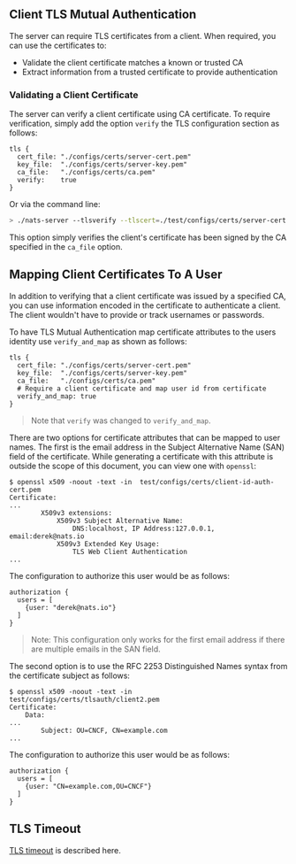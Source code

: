 ## Client TLS Mutual Authentication

The server can require TLS certificates from a client. When required, you can use the certificates to:

- Validate the client certificate matches a known or trusted CA
- Extract information from a trusted certificate to provide authentication

### Validating a Client Certificate

The server can verify a client certificate using CA certificate. To require verification, simply add the option `verify` the TLS configuration section as follows:

```
tls {
  cert_file: "./configs/certs/server-cert.pem"
  key_file:  "./configs/certs/server-key.pem"
  ca_file:   "./configs/certs/ca.pem"
  verify:    true
}
```

Or via the command line:

```sh
> ./nats-server --tlsverify --tlscert=./test/configs/certs/server-cert.pem --tlskey=./test/configs/certs/server-key.pem --tlscacert=./test/configs/certs/ca.pem
```

This option simply verifies the client's certificate has been signed by the CA specified in the `ca_file` option. 

## Mapping Client Certificates To A User

In addition to verifying that a client certificate was issued by a specified CA, you can use information encoded in the certificate to authenticate a client. The client wouldn't have to provide or track usernames or passwords.

To have TLS Mutual Authentication map certificate attributes to the users identity use `verify_and_map` as shown as follows:

```
tls {
  cert_file: "./configs/certs/server-cert.pem"
  key_file:  "./configs/certs/server-key.pem"
  ca_file:   "./configs/certs/ca.pem"
  # Require a client certificate and map user id from certificate
  verify_and_map: true
}
```

> Note that `verify` was changed to `verify_and_map`.

There are two options for certificate attributes that can be mapped to user names. The first is the email address in the Subject Alternative Name (SAN) field of the certificate. While generating a certificate with this attribute is outside the scope of this document, you can view one with `openssl`:

```
$ openssl x509 -noout -text -in  test/configs/certs/client-id-auth-cert.pem
Certificate:
...
        X509v3 extensions:
            X509v3 Subject Alternative Name:
                DNS:localhost, IP Address:127.0.0.1, email:derek@nats.io
            X509v3 Extended Key Usage:
                TLS Web Client Authentication
...
```

The configuration to authorize this user would be as follows:

```
authorization {
  users = [
    {user: "derek@nats.io"}
  ]
}
```

> Note: This configuration only works for the first email address if there are multiple emails in the SAN field.

The second option is to use the RFC 2253 Distinguished Names syntax from the certificate subject as follows:

```
$ openssl x509 -noout -text -in  test/configs/certs/tlsauth/client2.pem
Certificate:
    Data:
...
        Subject: OU=CNCF, CN=example.com
...
```

The configuration to authorize this user would be as follows:

```
authorization {
  users = [
    {user: "CN=example.com,OU=CNCF"}
  ]
}
```

## TLS Timeout

[TLS timeout](/nats_server/tls.md#tls-timeout) is described here.